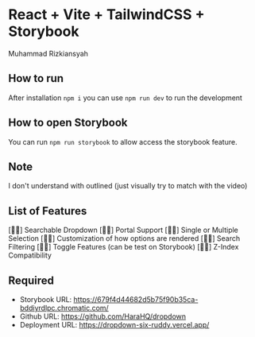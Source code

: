 # React + Vite + TailwindCSS + Storybook

Muhammad Rizkiansyah

## How to run

After installation `npm i` you can use `npm run dev` to run the development

## How to open Storybook

You can run `npm run storybook` to allow access the storybook feature.

## Note

I don't understand with outlined (just visually try to match with the video)

## List of Features

[👍🏻] Searchable Dropdown
[👍🏻] Portal Support
[👍🏻] Single or Multiple Selection
[👍🏻] Customization of how options are rendered
[👍🏻] Search Filtering
[👍🏻] Toggle Features (can be test on Storybook)
[👍🏻] Z-Index Compatibility

## Required

- Storybook URL: <https://679f4d44682d5b75f90b35ca-bddiyrdlpc.chromatic.com/>
- Github URL: <https://github.com/HaraHQ/dropdown>
- Deployment URL: <https://dropdown-six-ruddy.vercel.app/>
